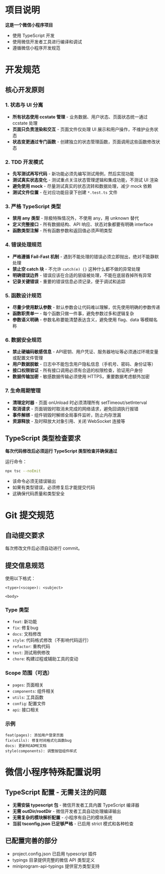# 项目说明

**这是一个微信小程序项目**
- 使用 TypeScript 开发
- 使用微信开发者工具进行编译和调试
- 遵循微信小程序开发规范

# 开发规范

## 核心开发原则

### 1. 状态与 UI 分离
- **所有状态使用 ccstate 管理** - 业务数据、用户状态、页面状态统一通过 ccstate 处理
- **页面只负责渲染和交互** - 页面文件仅处理 UI 展示和用户操作，不维护业务状态
- **状态变更通过专门函数** - 创建独立的状态管理函数，页面调用这些函数修改状态

### 2. TDD 开发模式
- **先写测试再写代码** - 新功能必须先编写测试用例，然后实现功能
- **测试真实状态变化** - 测试重点关注状态管理逻辑和集成功能，不测试 UI 渲染
- **避免使用 mock** - 尽量测试真实的状态流转和数据处理，减少 mock 依赖
- **测试文件位置** - 在对应功能目录下创建 `*.test.ts` 文件

### 3. 严格 TypeScript 类型
- **禁用 any 类型** - 除极特殊情况外，不使用 any，用 unknown 替代
- **定义完整接口** - 所有数据结构、API 响应、状态对象都要有明确 interface
- **函数类型注解** - 所有函数参数和返回值必须声明类型

### 4. 错误处理规范
- **严格遵循 Fail-Fast 机制** - 遇到不能处理的错误必须立即抛出，绝对不能静默处理
- **禁止空 catch 块** - 不允许 `catch(e) {}` 这种什么都不做的异常处理
- **明确错误边界** - 错误应该在合适的层级被处理，不能在底层吞掉所有异常
- **记录关键错误** - 重要的错误信息必须记录，便于调试和追踪

### 5. 函数设计规范
- **尽量少使用默认参数** - 默认参数会让代码难以理解，优先使用明确的参数传递
- **函数职责单一** - 每个函数只做一件事，避免参数过多和逻辑复杂
- **参数语义明确** - 参数名称要能清楚表达含义，避免使用 flag、data 等模糊名称

### 6. 数据安全规范
- **禁止硬编码敏感信息** - API密钥、用户凭证、服务器地址等必须通过环境变量或配置文件管理
- **用户数据脱敏** - 日志中不能包含用户隐私信息（手机号、密码、身份证等）
- **接口权限验证** - 所有接口调用必须有合适的权限检查，验证用户身份
- **数据传输加密** - 敏感数据传输必须使用 HTTPS，重要数据考虑额外加密

### 7. 生命周期管理
- **清理定时器** - 页面 onUnload 时必须清理所有 setTimeout/setInterval
- **取消请求** - 页面销毁时取消未完成的网络请求，避免回调执行报错
- **事件解绑** - 组件销毁时解绑全局事件监听，防止内存泄漏
- **资源释放** - 及时释放大对象引用、关闭 WebSocket 连接等

## TypeScript 类型检查要求
**每次代码修改后必须运行 TypeScript 类型检查并确保通过**

运行命令：
```bash
npx tsc --noEmit
```

- 该命令必须无错误输出
- 如果有类型错误，必须修复后才能提交代码
- 这确保代码质量和类型安全

# Git 提交规范

## 自动提交要求
每次修改文件后必须自动进行 commit。

## 提交信息规范
使用以下格式：

```
<type>(<scope>): <subject>

<body>
```

### Type 类型
- `feat`: 新功能
- `fix`: 修复bug
- `docs`: 文档修改
- `style`: 代码格式修改（不影响代码运行）
- `refactor`: 重构代码
- `test`: 测试用例修改
- `chore`: 构建过程或辅助工具的变动

### Scope 范围（可选）
- `pages`: 页面相关
- `components`: 组件相关
- `utils`: 工具函数
- `config`: 配置文件
- `api`: 接口相关

### 示例
```
feat(pages): 添加用户登录页面
fix(utils): 修复时间格式化函数bug
docs: 更新README文档
style(components): 调整按钮组件样式
```

# 微信小程序特殊配置说明

## TypeScript 配置 - 无需关注的问题
- **无需安装 typescript 包** - 微信开发者工具内置 TypeScript 编译器
- **无需 outDir/rootDir** - 微信开发者工具自动处理编译输出
- **无需复杂的模块解析配置** - 小程序有自己的模块系统
- **当前 tsconfig.json 已足够严格** - 已启用 strict 模式和各种检查

## 已配置完善的部分
- project.config.json 已启用 typescript 插件
- typings 目录提供完整的微信 API 类型定义
- miniprogram-api-typings 提供官方类型支持